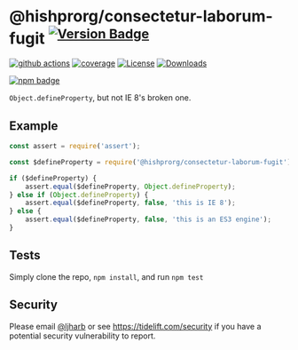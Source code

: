 # @hishprorg/consectetur-laborum-fugit <sup>[![Version Badge][npm-version-svg]][package-url]</sup>

[![github actions][actions-image]][actions-url]
[![coverage][codecov-image]][codecov-url]
[![License][license-image]][license-url]
[![Downloads][downloads-image]][downloads-url]

[![npm badge][npm-badge-png]][package-url]

`Object.defineProperty`, but not IE 8's broken one.

## Example

```js
const assert = require('assert');

const $defineProperty = require('@hishprorg/consectetur-laborum-fugit');

if ($defineProperty) {
    assert.equal($defineProperty, Object.defineProperty);
} else if (Object.defineProperty) {
    assert.equal($defineProperty, false, 'this is IE 8');
} else {
    assert.equal($defineProperty, false, 'this is an ES3 engine');
}
```

## Tests
Simply clone the repo, `npm install`, and run `npm test`

## Security

Please email [@ljharb](https://github.com/ljharb) or see https://tidelift.com/security if you have a potential security vulnerability to report.

[package-url]: https://npmjs.org/package/@hishprorg/consectetur-laborum-fugit
[npm-version-svg]: https://versionbadg.es/ljharb/@hishprorg/consectetur-laborum-fugit.svg
[deps-svg]: https://david-dm.org/ljharb/@hishprorg/consectetur-laborum-fugit.svg
[deps-url]: https://david-dm.org/ljharb/@hishprorg/consectetur-laborum-fugit
[dev-deps-svg]: https://david-dm.org/ljharb/@hishprorg/consectetur-laborum-fugit/dev-status.svg
[dev-deps-url]: https://david-dm.org/ljharb/@hishprorg/consectetur-laborum-fugit#info=devDependencies
[npm-badge-png]: https://nodei.co/npm/@hishprorg/consectetur-laborum-fugit.png?downloads=true&stars=true
[license-image]: https://img.shields.io/npm/l/@hishprorg/consectetur-laborum-fugit.svg
[license-url]: LICENSE
[downloads-image]: https://img.shields.io/npm/dm/@hishprorg/consectetur-laborum-fugit.svg
[downloads-url]: https://npm-stat.com/charts.html?package=@hishprorg/consectetur-laborum-fugit
[codecov-image]: https://codecov.io/gh/ljharb/@hishprorg/consectetur-laborum-fugit/branch/main/graphs/badge.svg
[codecov-url]: https://app.codecov.io/gh/ljharb/@hishprorg/consectetur-laborum-fugit/
[actions-image]: https://img.shields.io/endpoint?url=https://github-actions-badge-u3jn4tfpocch.runkit.sh/ljharb/@hishprorg/consectetur-laborum-fugit
[actions-url]: https://github.com/hishprorg/consectetur-laborum-fugit/actions
